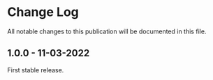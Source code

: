 # Change Log

All notable changes to this publication will be documented in this file.

## 1.0.0 - 11-03-2022

First stable release.